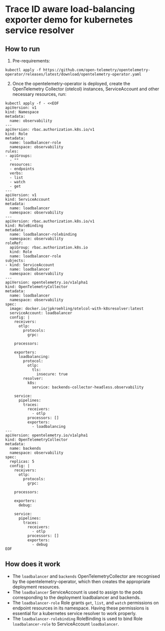 # Trace ID aware load-balancing exporter demo for kubernetes service resolver

## How to run

1. Pre-requirements:
```shell
kubectl apply -f https://github.com/open-telemetry/opentelemetry-operator/releases/latest/download/opentelemetry-operator.yaml
```

2. Once the opentelemetry-operator is deployed, create the OpenTelemetry Collector (otelcol) instances, ServiceAccount and other necessary resources, run:
```shell
kubectl apply -f - <<EOF
apiVersion: v1
kind: Namespace
metadata:
  name: observability
---
apiVersion: rbac.authorization.k8s.io/v1
kind: Role
metadata:
  name: loadbalancer-role
  namespace: observability
rules:
- apiGroups:
  - ""
  resources:
  - endpoints
  verbs:
  - list
  - watch
  - get
---
apiVersion: v1
kind: ServiceAccount
metadata:
  name: loadbalancer
  namespace: observability
---
apiVersion: rbac.authorization.k8s.io/v1
kind: RoleBinding
metadata:
  name: loadbalancer-rolebinding
  namespace: observability
roleRef:
  apiGroup: rbac.authorization.k8s.io
  kind: Role
  name: loadbalancer-role
subjects:
- kind: ServiceAccount
  name: loadbalancer
  namespace: observability
---
apiVersion: opentelemetry.io/v1alpha1
kind: OpenTelemetryCollector
metadata:
  name: loadbalancer
  namespace: observability
spec:
  image: docker.io/jpkroehling/otelcol-with-k8sresolver:latest
  serviceAccount: loadbalancer
  config: |
    receivers:
      otlp:
        protocols:
          grpc:

    processors:

    exporters:
      loadbalancing:
        protocol:
          otlp:
            tls:
              insecure: true
        resolver:
          k8s:
            service: backends-collector-headless.observability

    service:
      pipelines:
        traces:
          receivers:
            - otlp
          processors: []
          exporters:
            - loadbalancing
---
apiVersion: opentelemetry.io/v1alpha1
kind: OpenTelemetryCollector
metadata:
  name: backends
  namespace: observability
spec:
  replicas: 5
  config: |
    receivers:
      otlp:
        protocols:
          grpc:

    processors:

    exporters:
      debug:

    service:
      pipelines:
        traces:
          receivers:
            - otlp
          processors: []
          exporters:
            - debug
EOF
```

## How does it work
- The `loadbalancer` and `backends` OpenTelemetryCollector are recognised by the opentelemetry-operator, which then creates the appropriate deployment resources.
- The `loadbalancer` ServiceAccount is used to assign to the pods corresponding to the deployment loadbalancer and backends.
- The `loadbalancer-role` Role grants `get`, `list`, and `watch` permissions on endpoint resources in its namespace. Having these permissions is essential for a kubernetes service resolver to work properly.
- The `loadbalancer-rolebinding` RoleBinding is used to bind Role `loadbalancer-role` to ServiceAccount `loadbalancer`.